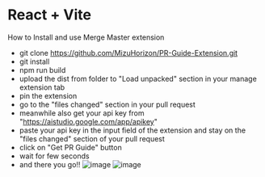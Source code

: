 # React + Vite

How to Install and use Merge Master extension

- git clone https://github.com/MizuHorizon/PR-Guide-Extension.git
- git install
- npm run build
- upload the dist from folder to "Load unpacked" section in your manage extension tab
- pin the extension 
- go to the "files changed" section in your pull request
- meanwhile also get your api key from "https://aistudio.google.com/app/apikey"
- paste your api key in the input field of the extension and stay on the "files changed" section of your pull request
- click on "Get PR Guide" button
- wait for few seconds
- and there you go!! 
![image](https://github.com/MizuHorizon/PR-Guide-Extension/assets/116601734/1a86f09a-554b-4df5-97f2-6c963325842e)
![image](https://github.com/MizuHorizon/PR-Guide-Extension/assets/116601734/a16fcb5c-0c01-4bf9-9ecc-7164d3e7f4f1)
